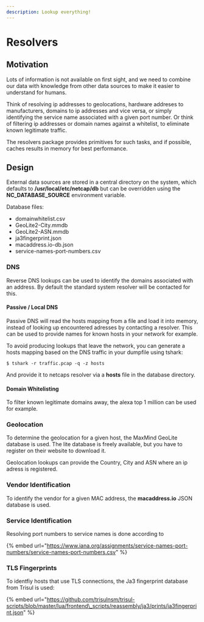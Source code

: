 ```yaml
---
description: Lookup everything!
---
```


# Resolvers

## Motivation

Lots of information is not available on first sight, and we need to combine our data with knowledge from other data sources to make it easier to understand for humans.

Think of resolving ip addresses to geolocations, hardware addreses to manufacturers, domains to ip addresses and vice versa, or simply identifying the service name associated with a given port number. Or think of filtering ip addresses or domain names against a whitelist, to eliminate known legitimate traffic.

The resolvers package provides primitives for such tasks, and if possible, caches results in memory for best performance.

## Design

External data sources are stored in a central directory on the system, which defaults to **/usr/local/etc/netcap/db** but can be overridden using the **NC\_DATABASE\_SOURCE** environment variable.

Database files:

* domainwhitelist.csv
* GeoLite2-City.mmdb
* GeoLite2-ASN.mmdb
* ja3fingerprint.json
* macaddress.io-db.json
* service-names-port-numbers.csv

### DNS

Reverse DNS lookups can be used to identify the domains associated with an address. By default the standard system resolver will be contacted for this. 

#### Passive / Local DNS

Passive DNS will read the hosts mapping from a file and load it into memory, instead of looking up encountered adresses by contacting a resolver. This can be used to provide names for known hosts in your network for example.

To avoid producing lookups that leave the network, you can generate a hosts mapping based on the DNS traffic in your dumpfile using tshark:

```text
$ tshark -r traffic.pcap -q -z hosts
```

And provide it to netcaps resolver via a **hosts** file in the database directory.

#### Domain Whitelisting

To filter known legitimate domains away, the alexa top 1 million can be used for example.

### Geolocation

To determine the geolocation for a given host, the MaxMind GeoLite database is used. The lite database is freely available, but you have to register on their website to download it.

Geolocation lookups can provide the Country, City and ASN where an ip adress is registered.

### Vendor Identification

To identify the vendor for a given MAC address, the **macaddress.io** JSON database is used.

### Service Identification

Resolving port numbers to service names is done according to

{% embed url="https://www.iana.org/assignments/service-names-port-numbers/service-names-port-numbers.csv" %}

### TLS Fingerprints

To identfiy hosts that use TLS connections, the Ja3 fingerprint database from Trisul is used:

{% embed url="https://github.com/trisulnsm/trisul-scripts/blob/master/lua/frontend\_scripts/reassembly/ja3/prints/ja3fingerprint.json" %}



